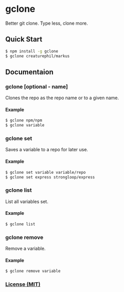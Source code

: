 # gclone

Better git clone. Type less, clone more.

## Quick Start

```bash
$ npm install -g gclone
$ gclone creaturephil/markus
```

## Documentaion

### gclone <repo or variable> [optional - name]

Clones the repo as the repo name or to a given name.

#### Example

```bash
$ gclone npm/npm
$ gclone variable
```

### gclone set <name> <repo>

Saves a variable to a repo for later use.

#### Example

```bash
$ gclone set variable variable/repo
$ gclone set express strongloop/express
```

### gclone list

List all variables set.

#### Example

```bash
$ gclone list
```

### gclone remove <variable>

Remove a variable.

#### Example

```bash
$ gclone remove variable
```

### [License (MIT)](LICENSE)
